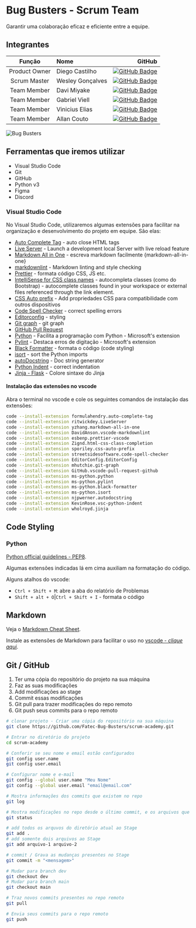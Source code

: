 # Bug Busters - Scrum Team

Garantir uma colaboração eficaz e eficiente entre a equipe.

## Integrantes

| Função |Nome | GitHub |
| :----: | :-- | -----: |
| Product Owner |   Diego Castilho        |      [![GitHub Badge](https://img.shields.io/badge/GitHub-111217?style=flat-square&logo=github&logoColor=white)](https://github.com/DigoCast)              |
| Scrum Master  | Wesley Gonçalves |       [![GitHub Badge](https://img.shields.io/badge/GitHub-111217?style=flat-square&logo=github&logoColor=white)](https://github.com/WesleyGoncalves)     |
| Team Member   | Davi Miyake             |          [![GitHub Badge](https://img.shields.io/badge/GitHub-111217?style=flat-square&logo=github&logoColor=white)](https://github.com/DaviMBDev)        |
| Team Member   | Gabriel Viell           |          [![GitHub Badge](https://img.shields.io/badge/GitHub-111217?style=flat-square&logo=github&logoColor=white)](https://github.com/GabrielViellCastilho)        |
| Team Member   | Vinicius Elias             |          [![GitHub Badge](https://img.shields.io/badge/GitHub-111217?style=flat-square&logo=github&logoColor=white)](https://github.com/ViniElias)        |
| Team Member   | Allan Couto             |          [![GitHub Badge](https://img.shields.io/badge/GitHub-111217?style=flat-square&logo=github&logoColor=white)](https://github.com/allancouto)        |

![Bug Busters](./src/static/images/bug-busters-logo-black.jpg)

## Ferramentas que iremos utilizar

- Visual Studio Code
- Git
- GitHub
- Python v3
- Figma
- Discord

### Visual Studio Code

No Visual Studio Code, utilizaremos algumas extensões para facilitar na organização e desenvolvimento do projeto em equipe. São elas:

- [Auto Complete Tag](https://marketplace.visualstudio.com/items?itemName=formulahendry.auto-complete-tag) - auto close HTML tags
- [Live Server](https://marketplace.visualstudio.com/items?itemName=ritwickdey.LiveServer) - Launch a development local Server with live reload feature
- [Markdown All in One](https://marketplace.visualstudio.com/items?itemName=yzhang.markdown-all-in-one) - escreva markdown facilmente {markdown-all-in-one}
- [markdownlint](https://marketplace.visualstudio.com/items?itemName=DavidAnson.vscode-markdownlint) - Markdown linting and style checking
- [Prettier](https://marketplace.visualstudio.com/items?itemName=esbenp.prettier-vscode) - formata código CSS, JS etc.
- [IntelliSense for CSS class names](https://marketplace.visualstudio.com/items?itemName=Zignd.html-css-class-completion) - autocompleta classes (como do Bootstrap) - autocomplete classes found in your workspace or external files referenced through the link element.
- [CSS Auto prefix](https://marketplace.visualstudio.com/items?itemName=sporiley.css-auto-prefix) - Add propriedades CSS para compatibilidade com outros dispositivos
- [Code Spell Checker](https://marketplace.visualstudio.com/items?itemName=streetsidesoftware.code-spell-checker) - correct spelling errors
- [Editorconfig](https://marketplace.visualstudio.com/items?itemName=EditorConfig.EditorConfig) - styling
- [Git graph](https://marketplace.visualstudio.com/items?itemName=mhutchie.git-graph) - git graph
- [GitHub Pull Request](https://marketplace.visualstudio.com/items?itemName=GitHub.vscode-pull-request-github)
- [Python](https://marketplace.visualstudio.com/items?itemName=ms-python.python) - Facilita a programação com Python - Microsoft's extension
- [Pylint](https://marketplace.visualstudio.com/items?itemName=ms-python.pylint) - Destaca erros de digitação - Microsoft's extension
- [Black Formatter](https://marketplace.visualstudio.com/items?itemName=ms-python.black-formatter) - formata o código (code styling)
- [isort](https://marketplace.visualstudio.com/items?itemName=ms-python.isort) - sort the Python imports
- [autoDocstring](https://marketplace.visualstudio.com/items?itemName=njpwerner.autodocstring) - Doc string generator
- [Python Indent](https://marketplace.visualstudio.com/items?itemName=KevinRose.vsc-python-indent) - correct indentation
- [Jinja - Flask](https://marketplace.visualstudio.com/items?itemName=wholroyd.jinja) - Colore sintaxe do Jinja

#### Instalação das extensões no vscode

Abra o terminal no vscode e cole os seguintes comandos de instalação das extensões:

```sh
code --install-extension formulahendry.auto-complete-tag
code --install-extension ritwickdey.LiveServer
code --install-extension yzhang.markdown-all-in-one
code --install-extension DavidAnson.vscode-markdownlint
code --install-extension esbenp.prettier-vscode
code --install-extension Zignd.html-css-class-completion
code --install-extension sporiley.css-auto-prefix
code --install-extension streetsidesoftware.code-spell-checker
code --install-extension EditorConfig.EditorConfig
code --install-extension mhutchie.git-graph
code --install-extension GitHub.vscode-pull-request-github
code --install-extension ms-python.python
code --install-extension ms-python.pylint
code --install-extension ms-python.black-formatter
code --install-extension ms-python.isort
code --install-extension njpwerner.autodocstring
code --install-extension KevinRose.vsc-python-indent
code --install-extension wholroyd.jinja
```

## Code Styling

### Python

[Python official guidelines - PEP8](https://peps.python.org/pep-0008/).

Algumas extensões indicadas lá em cima auxiliam na formatação do código.

Alguns atalhos do vscode:

- `Ctrl + Shift + M`: abre a aba do relatório de Problemas
- `Shift + alt + O`|`Ctrl + Shift + I` - formata o código

## Markdown

Veja o [Markdown Cheat Sheet](https://www.markdownguide.org/cheat-sheet/).

Instale as extensões de Markdown para facilitar o uso no [vscode - *clique aqui*](#visual-studio-code).

## Git / GitHub

1. Ter uma cópia do repositório do projeto na sua máquina
2. Faz as suas modificações
3. Add modificações ao stage
4. Commit essas modificações
5. Git pull para trazer modificações do repo remoto
6. Git push seus commits para o repo remoto

```sh
# clonar projeto - Criar uma cópia do repositório na sua máquina
git clone https://github.com/Fatec-Bug-Busters/scrum-academy.git

# Entrar no diretório do projeto
cd scrum-academy
```

```sh
# Conferir se seu nome e email estão configurados
git config user.name
git config user.email

# Configurar nome e e-mail
git config --global user.name "Meu Nome"
git config --global user.email "email@email.com"
```

```sh
# Mostra informações dos commits que existem no repo
git log

# Mostra modificações no repo desde o último commit, e os arquivos que estão em Stage
git status

# add todos os arquvos do diretório atual ao Stage
git add .
# add somente dois arquivos ao Stage
git add arquivo-1 arquivo-2

# commit / Grava as mudanças presentes no Stage
git commit -m "<mensagem>"

# Mudar para branch dev
git checkout dev
# Mudar para branch main
git checkout main
```

```sh
# Traz novos commits presentes no repo remoto
git pull

# Envia seus commits para o repo remoto
git push
```
